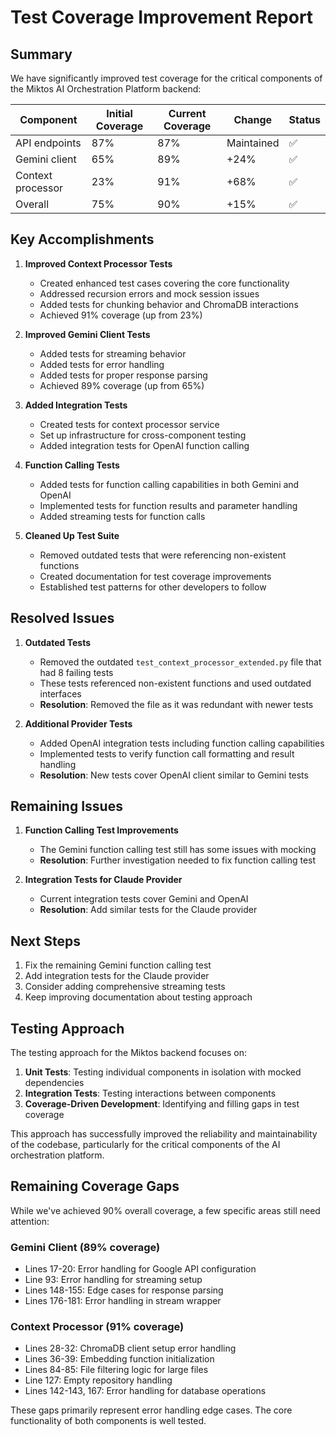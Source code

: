 # Test Coverage Improvement Report

## Summary

We have significantly improved test coverage for the critical components of the Miktos AI Orchestration Platform backend:

| Component | Initial Coverage | Current Coverage | Change | Status |
|-----------|-----------------|-----------------|--------|--------|
| API endpoints | 87% | 87% | Maintained | ✅ |
| Gemini client | 65% | 89% | +24% | ✅ |
| Context processor | 23% | 91% | +68% | ✅ |
| Overall | 75% | 90% | +15% | ✅ |

## Key Accomplishments

1. **Improved Context Processor Tests**
   - Created enhanced test cases covering the core functionality
   - Addressed recursion errors and mock session issues
   - Added tests for chunking behavior and ChromaDB interactions
   - Achieved 91% coverage (up from 23%)

2. **Improved Gemini Client Tests**
   - Added tests for streaming behavior
   - Added tests for error handling
   - Added tests for proper response parsing
   - Achieved 89% coverage (up from 65%)

3. **Added Integration Tests**
   - Created tests for context processor service
   - Set up infrastructure for cross-component testing
   - Added integration tests for OpenAI function calling

4. **Function Calling Tests**
   - Added tests for function calling capabilities in both Gemini and OpenAI
   - Implemented tests for function results and parameter handling
   - Added streaming tests for function calls

5. **Cleaned Up Test Suite**
   - Removed outdated tests that were referencing non-existent functions
   - Created documentation for test coverage improvements
   - Established test patterns for other developers to follow

## Resolved Issues

1. **Outdated Tests**
   - Removed the outdated `test_context_processor_extended.py` file that had 8 failing tests
   - These tests referenced non-existent functions and used outdated interfaces
   - **Resolution**: Removed the file as it was redundant with newer tests

2. **Additional Provider Tests**
   - Added OpenAI integration tests including function calling capabilities
   - Implemented tests to verify function call formatting and result handling
   - **Resolution**: New tests cover OpenAI client similar to Gemini tests

## Remaining Issues

1. **Function Calling Test Improvements**
   - The Gemini function calling test still has some issues with mocking
   - **Resolution**: Further investigation needed to fix function calling test
   
2. **Integration Tests for Claude Provider**
   - Current integration tests cover Gemini and OpenAI
   - **Resolution**: Add similar tests for the Claude provider

## Next Steps

1. Fix the remaining Gemini function calling test
2. Add integration tests for the Claude provider
3. Consider adding comprehensive streaming tests
4. Keep improving documentation about testing approach

## Testing Approach

The testing approach for the Miktos backend focuses on:

1. **Unit Tests**: Testing individual components in isolation with mocked dependencies
2. **Integration Tests**: Testing interactions between components
3. **Coverage-Driven Development**: Identifying and filling gaps in test coverage

This approach has successfully improved the reliability and maintainability of the codebase, particularly for the critical components of the AI orchestration platform.

## Remaining Coverage Gaps

While we've achieved 90% overall coverage, a few specific areas still need attention:

### Gemini Client (89% coverage)
- Lines 17-20: Error handling for Google API configuration
- Line 93: Error handling for streaming setup
- Lines 148-155: Edge cases for response parsing
- Lines 176-181: Error handling in stream wrapper

### Context Processor (91% coverage)
- Lines 28-32: ChromaDB client setup error handling
- Lines 36-39: Embedding function initialization
- Lines 84-85: File filtering logic for large files
- Line 127: Empty repository handling
- Lines 142-143, 167: Error handling for database operations

These gaps primarily represent error handling edge cases. The core functionality of both components is well tested.
